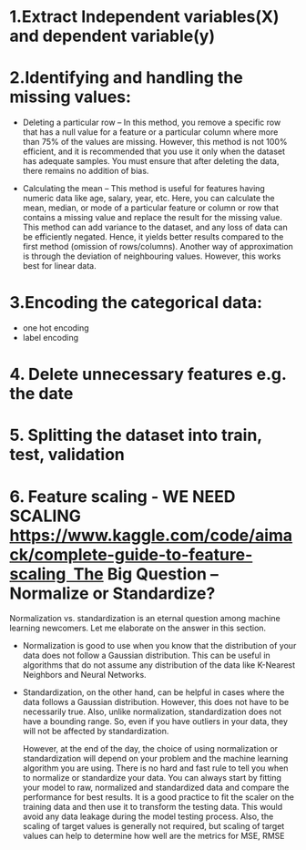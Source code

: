 # 1.Extract Independent variables(X) and dependent variable(y)

# 2.Identifying and handling the missing values:

* Deleting a particular row – In this method, you remove a specific row that has a null value for a feature or a particular column where more than 75% of the values are missing. However, this method is not 100% efficient, and it is recommended that you use it only when the dataset has adequate samples. You must ensure that after deleting the data, there remains no addition of bias. 

* Calculating the mean – This method is useful for features having numeric data like age, salary, year, etc. Here, you can calculate the mean, median, or mode of a particular feature or column or row that contains a missing value and replace the result for the missing value. This method can add variance to the dataset, and any loss of data can be efficiently negated. Hence, it yields better results compared to the first method (omission of rows/columns). Another way of approximation is through the deviation of neighbouring values. However, this works best for linear data.


# 3.Encoding the categorical data:
* one hot encoding
* label encoding

# 4. Delete  unnecessary features e.g. the date

# 5. Splitting the dataset into train, test, validation

# 6. Feature scaling - WE NEED SCALING  https://www.kaggle.com/code/aimack/complete-guide-to-feature-scaling  The Big Question – Normalize or Standardize?
	
  Normalization vs. standardization is an eternal question among machine learning newcomers. Let me elaborate on the answer in this section.
* Normalization is good to use when you know that the distribution of your data does not follow a Gaussian distribution. This can be useful in algorithms that do not assume any distribution of the data like K-Nearest Neighbors and Neural Networks.
* Standardization, on the other hand, can be helpful in cases where the data follows a Gaussian distribution. However, this does not have to be necessarily true. Also, unlike normalization, standardization does not have a bounding range. So, even if you have outliers in your data, they will not be affected by standardization.
	
	However, at the end of the day, the choice of using normalization or standardization will depend on your problem and the machine learning algorithm you are using. There is no hard and fast rule to tell you when to normalize or standardize your data. You can always start by fitting your model to raw, normalized and standardized data and compare the performance for best results.
	It is a good practice to fit the scaler on the training data and then use it to transform the testing data. This would avoid any data leakage during the model testing process. Also, the scaling of target values is generally not required, but scaling of target values can help to determine how well are the metrics for MSE, RMSE
